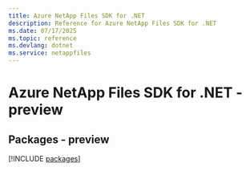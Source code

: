 ```yaml
---
title: Azure NetApp Files SDK for .NET
description: Reference for Azure NetApp Files SDK for .NET
ms.date: 07/17/2025
ms.topic: reference
ms.devlang: dotnet
ms.service: netappfiles
---
```

# Azure NetApp Files SDK for .NET - preview
## Packages - preview
[!INCLUDE [packages](netapp-files-index.md)]
